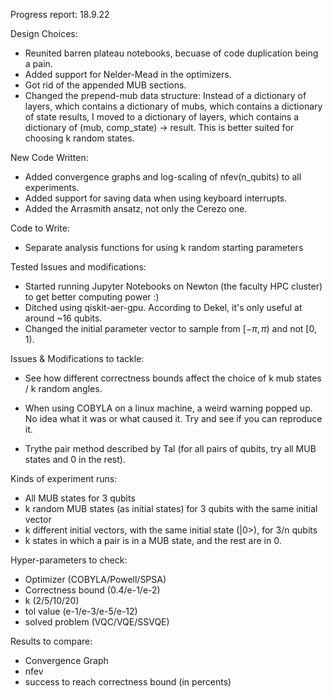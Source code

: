 Progress report: 18.9.22

Design Choices:
-   Reunited barren plateau notebooks, becuase of code duplication being a pain.
-   Added support for Nelder-Mead in the optimizers.
-   Got rid of the appended MUB sections.
-   Changed the prepend-mub data structure:
    Instead of a dictionary of layers, which contains a dictionary of mubs, which contains a dictionary of state results,
    I moved to a dictionary of layers, which contains a dictionary of (mub, comp_state) -> result.
    This is better suited for choosing k random states.

New Code Written:
-   Added convergence graphs and log-scaling of nfev(n_qubits) to all experiments.
-   Added support for saving data when using keyboard interrupts.
-   Added the Arrasmith ansatz, not only the Cerezo one.

Code to Write:
-   Separate analysis functions for using k random starting parameters

Tested Issues and modifications:
-   Started running Jupyter Notebooks on Newton (the faculty HPC cluster) to get better computing power :)
-   Ditched using qiskit-aer-gpu. According to Dekel, it's only useful at around ~16 qubits.
-   Changed the initial parameter vector to sample from $[-\pi, \pi)$ and not $[0,1)$.

Issues & Modifications to tackle:
-   See how different correctness bounds affect the choice of k mub states / k random angles.

-   When using COBYLA on a linux machine, a weird warning popped up. No idea what it was or what caused it.
    Try and see if you can reproduce it.
-   Trythe pair method described by Tal (for all pairs of qubits, try all MUB states and 0 in the rest).


Kinds of experiment runs:
-    All MUB states for 3 qubits
-    k random MUB states (as initial states) for 3 qubits with the same initial vector
-    k different initial vectors, with the same initial state (|0>), for 3/n qubits
-    k states in which a pair is in a MUB state, and the rest are in 0.

Hyper-parameters to check:
-    Optimizer (COBYLA/Powell/SPSA)
-    Correctness bound (0.4/e-1/e-2)
-    k (2/5/10/20)
-    tol value (e-1/e-3/e-5/e-12)
-    solved problem (VQC/VQE/SSVQE)

Results to compare:
-    Convergence Graph
-    nfev
-    success to reach correctness bound (in percents)